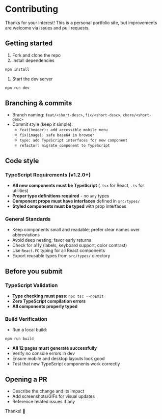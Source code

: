 # Contributing

Thanks for your interest! This is a personal portfolio site, but improvements are welcome via issues and pull requests.

## Getting started

1. Fork and clone the repo
1. Install dependencies

```bash
npm install
```

1. Start the dev server

```bash
npm run dev
```

## Branching & commits

- Branch naming: `feat/<short-desc>`, `fix/<short-desc>`, `chore/<short-desc>`
- Commit style (keep it simple):
  - `feat(header): add accessible mobile menu`
  - `fix(image): safe base64 in browser`
  - `type: add TypeScript interfaces for new component`
  - `refactor: migrate component to TypeScript`

## Code style

### TypeScript Requirements (v1.2.0+)
- **All new components must be TypeScript** (`.tsx` for React, `.ts` for utilities)
- **Proper type definitions required** - no `any` types
- **Component props must have interfaces** defined in `src/types/`
- **Styled components must be typed** with prop interfaces

### General Standards
- Keep components small and readable; prefer clear names over abbreviations
- Avoid deep nesting; favor early returns
- Check for a11y (labels, keyboard support, color contrast)
- Use `React.FC` typing for all React components
- Export reusable types from `src/types/` directory

## Before you submit

### TypeScript Validation
- **Type checking must pass**: `npx tsc --noEmit`
- **Zero TypeScript compilation errors**
- **All components properly typed**

### Build Verification
- Run a local build:

```bash
npm run build
```

- **All 12 pages must generate successfully**
- Verify no console errors in dev
- Ensure mobile and desktop layouts look good
- Test that new TypeScript components work correctly

## Opening a PR

- Describe the change and its impact
- Add screenshots/GIFs for visual updates
- Reference related issues if any

Thanks! 🙌
